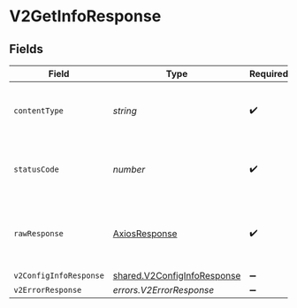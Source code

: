 # V2GetInfoResponse


## Fields

| Field                                                                             | Type                                                                              | Required                                                                          | Description                                                                       |
| --------------------------------------------------------------------------------- | --------------------------------------------------------------------------------- | --------------------------------------------------------------------------------- | --------------------------------------------------------------------------------- |
| `contentType`                                                                     | *string*                                                                          | :heavy_check_mark:                                                                | HTTP response content type for this operation                                     |
| `statusCode`                                                                      | *number*                                                                          | :heavy_check_mark:                                                                | HTTP response status code for this operation                                      |
| `rawResponse`                                                                     | [AxiosResponse](https://axios-http.com/docs/res_schema)                           | :heavy_check_mark:                                                                | Raw HTTP response; suitable for custom response parsing                           |
| `v2ConfigInfoResponse`                                                            | [shared.V2ConfigInfoResponse](../../../sdk/models/shared/v2configinforesponse.md) | :heavy_minus_sign:                                                                | OK                                                                                |
| `v2ErrorResponse`                                                                 | *errors.V2ErrorResponse*                                                          | :heavy_minus_sign:                                                                | Error                                                                             |
